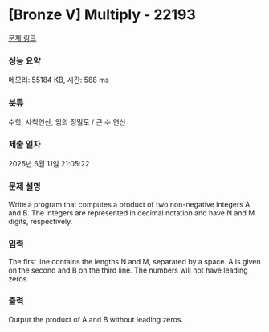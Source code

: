 # [Bronze V] Multiply - 22193 

[문제 링크](https://www.acmicpc.net/problem/22193) 

### 성능 요약

메모리: 55184 KB, 시간: 588 ms

### 분류

수학, 사칙연산, 임의 정밀도 / 큰 수 연산

### 제출 일자

2025년 6월 11일 21:05:22

### 문제 설명

<p>Write a program that computes a product of two non-negative integers A and B. The integers are represented in decimal notation and have N and M digits, respectively.</p>

### 입력 

 <p>The first line contains the lengths N and M, separated by a space. A is given on the second and B on the third line. The numbers will not have leading zeros.</p>

### 출력 

 <p>Output the product of A and B without leading zeros.</p>

